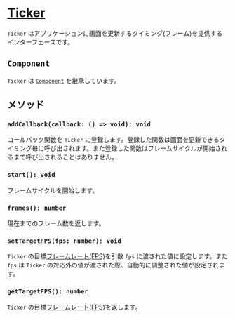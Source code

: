 # [Ticker](https://github.com/qratch/qratch/blob/master/src/Ticker/Ticker.ts)

`Ticker` はアプリケーションに画面を更新するタイミング(フレーム)を提供するインターフェースです。

## `Component`

`Ticker` は [`Component`](./Component.md) を継承しています。

## メソッド

### `addCallback(callback: () => void): void`

コールバック関数を `Ticker` に登録します。登録した関数は画面を更新できるタイミング毎に呼び出されます。また登録した関数はフレームサイクルが開始されるまで呼び出されることはありません。

### `start(): void`

フレームサイクルを開始します。

### `frames(): number`

現在までのフレーム数を返します。

### `setTargetFPS(fps: number): void`

`Ticker` の目標[フレームレート(FPS)](https://ja.wikipedia.org/wiki/%E3%83%95%E3%83%AC%E3%83%BC%E3%83%A0%E3%83%AC%E3%83%BC%E3%83%88)を引数 `fps` に渡された値に設定します。また `fps` は `Ticker` の対応外の値が渡された際、自動的に調整された値が設定されます。

### `getTargetFPS(): number`

`Ticker` の目標[フレームレート(FPS)](https://ja.wikipedia.org/wiki/%E3%83%95%E3%83%AC%E3%83%BC%E3%83%A0%E3%83%AC%E3%83%BC%E3%83%88)を返します。

